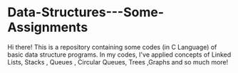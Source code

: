 # Data-Structures---Some-Assignments
Hi there! This is a repository containing some codes (in C Language) of basic data structure programs. In my codes, I've applied concepts of Linked Lists, Stacks , Queues , Circular Queues, Trees ,Graphs and so much more!

